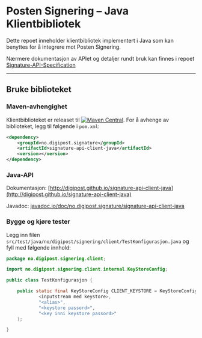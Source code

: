 # Posten Signering – Java Klientbibliotek

Dette repoet inneholder klientbibliotek implementert i Java som kan benyttes for å integrere mot Posten Signering.

Nærmere dokumentasjon av APIet og detaljer rundt bruk kan finnes i repoet [Signature-API-Specification](https://github.com/digipost/signature-api-specification)



---


## Bruke biblioteket


### Maven-avhengighet

Klientbiblioteket er releaset til [![Maven Central](https://maven-badges.herokuapp.com/maven-central/no.digipost.signature/signature-api-client-java/badge.svg)](https://maven-badges.herokuapp.com/maven-central/no.digipost.signature/signature-api-client-java). For å avhenge av biblioteket, legg til følgende i `pom.xml`:

```xml
<dependency>
    <groupId>no.digipost.signature</groupId>
    <artifactId>signature-api-client-java</artifactId>
    <version></version>
</dependency>
```

### Java-API

Dokumentasjon: [http://digipost.github.io/signature-api-client-java](http://digipost.github.io/signature-api-client-java)

Javadoc: [javadoc.io/doc/no.digipost.signature/signature-api-client-java](http://www.javadoc.io/doc/no.digipost.signature/signature-api-client-java)

### Bygge og kjøre tester

Legg inn filen `src/test/java/no/digipost/signering/client/TestKonfigurasjon.java` og fyll med følgende innhold:

```java
package no.digipost.signering.client;

import no.digipost.signering.client.internal.KeyStoreConfig;

public class TestKonfigurasjon {

    public static final KeyStoreConfig CLIENT_KEYSTORE = KeyStoreConfig.fraKeyStore(
            <inputstream med keystore>,
            "<alias>",
            "<keystore passord>",
            "<key inni keystore passord>"
    );

}
```
